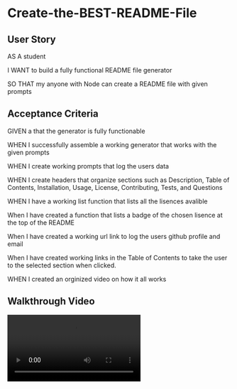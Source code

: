 # Create-the-BEST-README-File

## User Story

AS A student

I WANT to build a fully functional README file generator

SO THAT my anyone with Node can create a README file with given prompts

## Acceptance Criteria

GIVEN a that the generator is fully functionable

WHEN I successfully assemble a working generator that works with the given prompts

WHEN I create working prompts that log the users data

WHEN I create headers that organize sections such as Description, Table of Contents, Installation, Usage, License, Contributing, Tests, and Questions

WHEN I have a working list function that lists all the lisences avalible

When I have created a function that lists a badge of the chosen lisence at the top of the README

When I have created a working url link to log the users github profile and email

When I have created working links in the Table of Contents to take the user to the selected section when clicked.

WHEN I created an orginized video on how it all works

## Walkthrough Video

<video src="./assets/video/README Walkthrough Video.mp4" controls title="README Walkthrough Video Garrett Gonzales UCI Code Bootcamp"></video>

